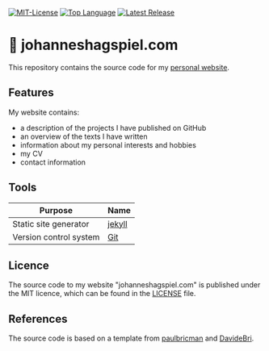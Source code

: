 
[![MIT-License](https://img.shields.io/github/license/johanneshagspiel/johanneshagspiel.github.io)](LICENSE)
[![Top Language](https://img.shields.io/github/languages/top/johanneshagspiel/johanneshagspiel.github.io)](https://github.com/johanneshagspiel/johanneshagspiel.github.io)
[![Latest Release](https://img.shields.io/github/v/release/johanneshagspiel/johanneshagspiel.github.io)](https://github.com/johanneshagspiel/johanneshagspiel.github.io/releases/)

# 🔱 johanneshagspiel.com

This repository contains the source code for my [personal website](https://johanneshagspiel.com/).

## Features

My website contains:
- a description of the projects I have published on GitHub
- an overview of the texts I have written
- information about my personal interests and hobbies
- my CV
- contact information

## Tools

| Purpose                | Name                                                         |
|------------------------|--------------------------------------------------------------|
| Static site generator   | [jekyll](https://jekyllrb.com/)                       |
| Version control system | [Git](https://git-scm.com/)                                  |

## Licence

The source code to my website "johanneshagspiel.com" is published under the MIT licence, which can be found in the [LICENSE](LICENSE) file.

## References

The source code is based on a template from [paulbricman](https://github.com/paulbricman/paulbricman.github.io) and [DavideBri](https://github.com/DavideBri/Gesko).
